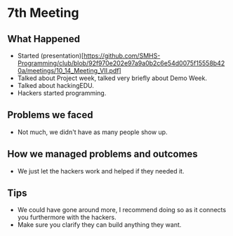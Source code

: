 # 7th Meeting

## What Happened

- Started
  (presentation)[https://github.com/SMHS-Programming/club/blob/92f970e202e97a9a0b2c6e54d0075f15558b420a/meetings/10_14_Meeting_VII.pdf]
- Talked about Project week, talked very briefly about Demo Week.
- Talked about hackingEDU.
- Hackers started programming.

## Problems we faced

- Not much, we didn't have as many people show up.

## How we managed problems and outcomes

- We just let the hackers work and helped if they needed it.

## Tips

- We could have gone around more, I recommend doing so as it connects you
  furthermore with the hackers.
- Make sure you clarify they can build anything they want.
